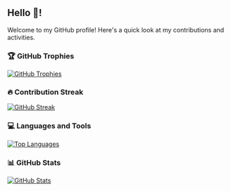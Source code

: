## Hello 👋!

Welcome to my GitHub profile! Here's a quick look at my contributions and activities.

### 🏆 GitHub Trophies

[![GitHub Trophies](https://github-profile-trophy.vercel.app/?username=NikitaZotov&theme=radical)](https://github.com/ryo-ma/github-profile-trophy)

### 🔥 Contribution Streak

[![GitHub Streak](https://github-readme-streak-stats.herokuapp.com/?user=NikitaZotov&theme=dark)](https://git.io/streak-stats)

### 💻 Languages and Tools

[![Top Languages](https://github-readme-stats.vercel.app/api/top-langs/?username=NikitaZotov&layout=compact&theme=dracula)](https://github.com/anuraghazra/github-readme-stats)

### 📊 GitHub Stats

[![GitHub Stats](https://github-readme-stats.vercel.app/api?username=NikitaZotov&rank_icon=percentile&theme=dracula&include_all_commits=true)](https://github.com/anuraghazra/github-readme-stats)
